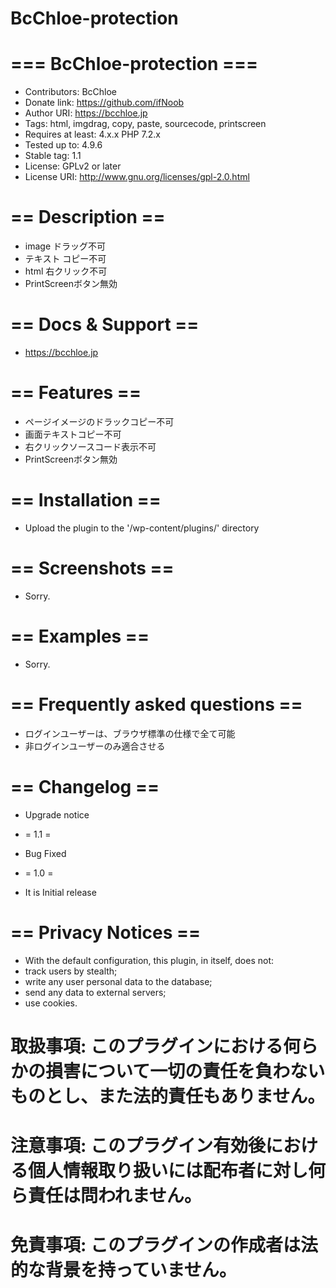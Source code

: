 # BcChloe-protection
# === BcChloe-protection ===
* Contributors: BcChloe
* Donate link: https://github.com/ifNoob
* Author URI: https://bcchloe.jp
* Tags: html, imgdrag, copy, paste, sourcecode, printscreen
* Requires at least: 4.x.x PHP 7.2.x
* Tested up to: 4.9.6
* Stable tag: 1.1
* License: GPLv2 or later
* License URI: http://www.gnu.org/licenses/gpl-2.0.html

# == Description ==
* image ドラッグ不可
* テキスト コピー不可
* html 右クリック不可
* PrintScreenボタン無効

# == Docs & Support ==
* https://bcchloe.jp

# == Features ==
* ページイメージのドラックコピー不可
* 画面テキストコピー不可
* 右クリックソースコード表示不可
* PrintScreenボタン無効

# == Installation ==
* Upload the plugin to the '/wp-content/plugins/' directory

# == Screenshots ==
* Sorry.

# == Examples ==
* Sorry.

# == Frequently asked questions ==
* ログインユーザーは、ブラウザ標準の仕様で全て可能
* 非ログインユーザーのみ適合させる

# == Changelog ==
* Upgrade notice

* = 1.1 =
* Bug Fixed

* = 1.0 =
* It is Initial release

# == Privacy Notices ==
* With the default configuration, this plugin, in itself, does not:
* track users by stealth;
* write any user personal data to the database;
* send any data to external servers;
* use cookies.

# 取扱事項: このプラグインにおける何らかの損害について一切の責任を負わないものとし、また法的責任もありません。
# 注意事項: このプラグイン有効後における個人情報取り扱いには配布者に対し何ら責任は問われません。
# 免責事項: このプラグインの作成者は法的な背景を持っていません。
